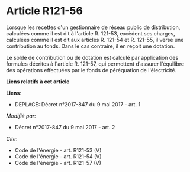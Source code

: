 # Article R121-56

Lorsque les recettes d'un gestionnaire de réseau public de distribution, calculées comme il est dit à l'article R. 121-53,
excèdent ses charges, calculées comme il est dit aux articles R. 121-54 et R. 121-55, il verse une contribution au fonds.
Dans le cas contraire, il en reçoit une dotation. 

Le solde de contribution ou de dotation est calculé par application des formules décrites à l'article R. 121-57, qui
permettent d'assurer l'équilibre des opérations effectuées par le fonds de péréquation de l'électricité.

**Liens relatifs à cet article**

**Liens**:

  - DEPLACE: Décret n°2017-847 du 9 mai 2017 - art. 1

_Modifié par_:

  - Décret n°2017-847 du 9 mai 2017 - art. 2

_Cite_:

  - Code de l'énergie - art. R121-53 (V)
  - Code de l'énergie - art. R121-54 (V)
  - Code de l'énergie - art. R121-57 (V)
